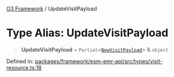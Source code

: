 [O3 Framework](../API.md) / UpdateVisitPayload

# Type Alias: UpdateVisitPayload

> **UpdateVisitPayload** = `Partial`\<[`NewVisitPayload`](../interfaces/NewVisitPayload.md)\> & `object`

Defined in: [packages/framework/esm-emr-api/src/types/visit-resource.ts:18](https://github.com/habeshabro/openmrs-esm-core/blob/main/packages/framework/esm-emr-api/src/types/visit-resource.ts#L18)
